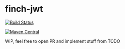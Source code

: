 
# finch-jwt

[![Build Status](https://travis-ci.org/KadekM/finch-jwt.svg?branch=master)](https://travis-ci.org/KadekM/finch-jwt)

[![Maven Central](https://img.shields.io/maven-central/v/com.kadekm/finch-jwt-circe_2.11.svg)](https://img.shields.io/maven-central/v/com.kadekm/finch-jwt-circe_2.11.svg)

WIP, feel free to open PR and implement stuff from TODO
